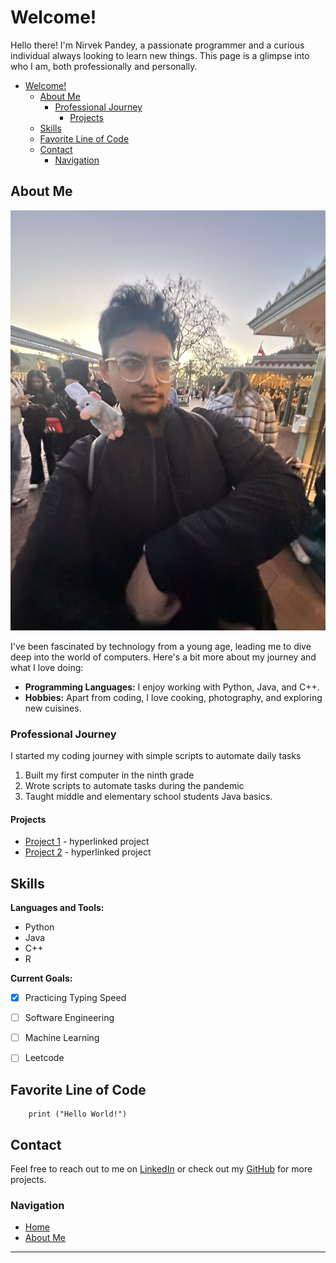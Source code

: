 # Welcome!

Hello there! I'm Nirvek Pandey, a passionate programmer and a curious individual always looking to learn new things. This page is a glimpse into who I am, both professionally and personally.

- [Welcome!](#welcome)
  - [About Me](#about-me)
    - [Professional Journey](#professional-journey)
      - [Projects](#projects)
  - [Skills](#skills)
  - [Favorite Line of Code](#favorite-line-of-code)
  - [Contact](#contact)
    - [Navigation](#navigation)

## About Me

![Profile Image](/screenshots/profile.jpg)

I've been fascinated by technology from a young age, leading me to dive deep into the world of computers. Here's a bit more about my journey and what I love doing:

- **Programming Languages:** I enjoy working with Python, Java, and C++.
- **Hobbies:** Apart from coding, I love cooking, photography, and exploring new cuisines.

### Professional Journey
I started my coding journey with simple scripts to automate daily tasks

1. Built my first computer in the ninth grade
2. Wrote scripts to automate tasks during the pandemic
3. Taught middle and elementary school students Java basics.

#### Projects

- [Project 1](https://example.com/project1) - hyperlinked project
- [Project 2](https://example.com/project2) - hyperlinked project

## Skills

**Languages and Tools:**

- Python
- Java
- C++
- R

**Current Goals:**

- [x] Practicing Typing Speed
- [ ] Software Engineering
- [ ] Machine Learning
- [ ] Leetcode
 


## Favorite Line of Code
```
    print ("Hello World!")
```

## Contact

Feel free to reach out to me on [LinkedIn](https://www.linkedin.com/in/NirvekPandey) or check out my [GitHub](https://github.com/NirvekPanda) for more projects.

### Navigation

- [Home](index.md) <!-- Relative link to this file itself -->
- [About Me](about.md) <!-- Link to another .md file in your repo -->

---
